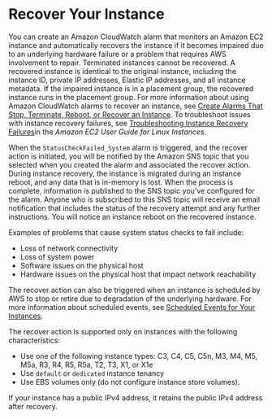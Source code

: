 # Recover Your Instance<a name="ec2-instance-recover"></a>

You can create an Amazon CloudWatch alarm that monitors an Amazon EC2 instance and automatically recovers the instance if it becomes impaired due to an underlying hardware failure or a problem that requires AWS involvement to repair\. Terminated instances cannot be recovered\. A recovered instance is identical to the original instance, including the instance ID, private IP addresses, Elastic IP addresses, and all instance metadata\. If the impaired instance is in a placement group, the recovered instance runs in the placement group\. For more information about using Amazon CloudWatch alarms to recover an instance, see [Create Alarms That Stop, Terminate, Reboot, or Recover an Instance](UsingAlarmActions.md)\. To troubleshoot issues with instance recovery failures, see [Troubleshooting Instance Recovery Failures](https://docs.aws.amazon.com/AWSEC2/latest/UserGuide/TroubleshootingInstanceRecovery.html)in the *Amazon EC2 User Guide for Linux Instances*\.

When the `StatusCheckFailed_System` alarm is triggered, and the recover action is initiated, you will be notified by the Amazon SNS topic that you selected when you created the alarm and associated the recover action\. During instance recovery, the instance is migrated during an instance reboot, and any data that is in\-memory is lost\. When the process is complete, information is published to the SNS topic you've configured for the alarm\. Anyone who is subscribed to this SNS topic will receive an email notification that includes the status of the recovery attempt and any further instructions\. You will notice an instance reboot on the recovered instance\.

Examples of problems that cause system status checks to fail include:
+ Loss of network connectivity
+ Loss of system power
+ Software issues on the physical host
+ Hardware issues on the physical host that impact network reachability

The recover action can also be triggered when an instance is scheduled by AWS to stop or retire due to degradation of the underlying hardware\. For more information about scheduled events, see [Scheduled Events for Your Instances](monitoring-instances-status-check_sched.md)\. 

The recover action is supported only on instances with the following characteristics:
+ Use one of the following instance types: C3, C4, C5, C5n, M3, M4, M5, M5a, R3, R4, R5, R5a, T2, T3, X1, or X1e
+ Use `default` or `dedicated` instance tenancy
+ Use EBS volumes only \(do not configure instance store volumes\)\. 

If your instance has a public IPv4 address, it retains the public IPv4 address after recovery\.